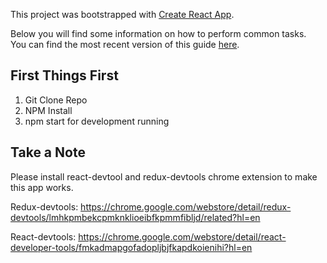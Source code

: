 This project was bootstrapped with [Create React App](https://github.com/facebookincubator/create-react-app).

Below you will find some information on how to perform common tasks.<br>
You can find the most recent version of this guide [here](https://github.com/facebookincubator/create-react-app/blob/master/packages/react-scripts/template/README.md).

## First Things First
1. Git Clone Repo
2. NPM Install
3. npm start for development running


## Take a Note
Please install react-devtool and redux-devtools chrome extension to make this app works.

Redux-devtools:
https://chrome.google.com/webstore/detail/redux-devtools/lmhkpmbekcpmknklioeibfkpmmfibljd/related?hl=en

React-devtools:
https://chrome.google.com/webstore/detail/react-developer-tools/fmkadmapgofadopljbjfkapdkoienihi?hl=en


